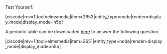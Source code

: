 Test Yourself:

[ciscode|rev=1|tool=elmsmedia|item=2653|entity_type=node|render=display_mode|display_mode=h5p]

A periodic table can be downloaded [here](https://psu.instructure.com/courses/1832130/files/82243064/download?wrap=1 "PeriodicTableOfTheElementsBW.pdf") to answer the following question.

[ciscode|rev=1|tool=elmsmedia|item=2651|entity_type=node|render=display_mode|display_mode=h5p]